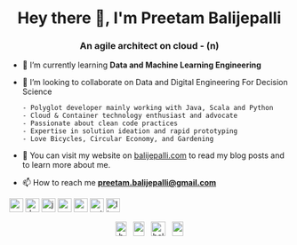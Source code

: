 <h1 align="center">Hey there 👋, I'm Preetam Balijepalli</h1>
<h3 align="center">An agile architect on cloud - (n)</h3>

- 🌱 I’m currently learning **Data and Machine Learning Engineering**

- 👯 I’m looking to collaborate on Data and Digital Engineering For Decision Science

      - Polyglot developer mainly working with Java, Scala and Python 
      - Cloud & Container technology enthusiast and advocate
      - Passionate about clean code practices
      - Expertise in solution ideation and rapid prototyping
      - Love Bicycles, Circular Economy, and Gardening

- 📝 You can visit my website on [balijepalli.com](balijepalli.com) to read my blog posts and to learn more about me.

- 📫 How to reach me **preetam.balijepalli@gmail.com**

<p align="left">
 <img src="https://cdn.jsdelivr.net/gh/devicons/devicon/icons/amazonwebservices/amazonwebservices-original-wordmark.svg" alt="aws" width="25" height="25"/>
 <img src="https://cdn.jsdelivr.net/gh/devicons/devicon/icons/docker/docker-original-wordmark.svg" alt="docker" width="25" height="25"/>
 <img src="https://cdn.jsdelivr.net/gh/devicons/devicon/icons/java/java-original-wordmark.svg" alt="java" width="25" height="25"/>
 <img src="https://cdn.jsdelivr.net/gh/devicons/devicon/icons/mysql/mysql-original-wordmark.svg" alt="mysql" width="25" height="25"/>
 <img src="https://cdn.jsdelivr.net/gh/devicons/devicon/icons/scala/scala-original-wordmark.svg" alt="scala" width="25" height="25"/>
 <img src="https://cdn.jsdelivr.net/gh/devicons/devicon/icons/python/python-original-wordmark.svg" alt="python" width="25" height="25"/>
 <img src="https://cdn.jsdelivr.net/gh/devicons/devicon/icons/linux/linux-original.svg" alt="linux" width="25" height="25"/>
</p>

<p align="center">
<a href="https://twitter.com/balijepalli" target="blank"><img height="26" src="https://cdn.jsdelivr.net/npm/simple-icons@3.0.1/icons/twitter.svg?raw=true" alt="balijepalli" height="20" width="20" /></a>&nbsp;&nbsp;
<a href="https://www.linkedin.com/in/preetambalijepalli/"><img height="26" src="https://cdn.jsdelivr.net/npm/simple-icons@3.0.1/icons/linkedin.svg?raw=true" height="20" width="20" ></a>&nbsp;&nbsp;
<a href="https://balijepalli.github.io/"><img height="26" src="https://cdn.jsdelivr.net/npm/simple-icons@3.0.1/icons/github.svg?raw=true" alt="balijepalli.github.io"></a>&nbsp;&nbsp;
<a href="mailto:preetam.balijepalli@gmail.com"><img height="26" src="https://cdn.jsdelivr.net/npm/simple-icons@3.0.1/icons/gmail.svg?raw=true" height="20" width="20" ></a>
</p>
